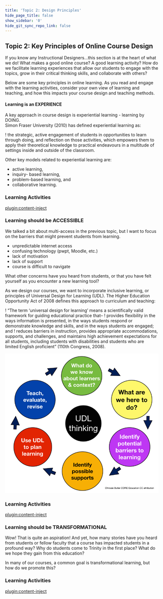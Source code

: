 ```yaml
---
title: 'Topic 2: Design Principles'
hide_page_title: false
show_sidebar: '0'
hide_git_sync_repo_link: false
---
```

## Topic 2: Key Principles of Online Course Design

If you know any Instructional Designers...this section is at the heart of what we do!  What makes a good online course?  A good learning activity?  How do we facilitate learning experiences that allow our students to engage with the topics, grow in their critical thinking skills, and collaborate with others?

Below are some key principles in online learning.  As you read and engage with the learning activities, consider your own view of learning and teaching, and how this impacts your course design and teaching methods.

#### Learning is an EXPERIENCE
A key approach in course design is experiential learning - learning by DOING.  
Simon Fraser University (2010) has defined experiential learning as:

! the strategic, active engagement of students in opportunities to learn through doing, and reflection on those activities, which empowers them to apply their theoretical knowledge to practical endeavours in a multitude of settings inside and outside of the classroom.

Other key models related to experiential learning are:
- active learning,
- inquiry- based learning,
- problem-based learning, and
- collaborative learning.

### Learning Activities
[plugin:content-inject](../_1-5)

### Learning should be ACCESSIBLE
We talked a bit about multi-access in the previous topic, but I want to focus on the barriers that might prevent students from learning.
- unpredictable internet access
- confusing technology (pwpt, Moodle, etc.)
- lack of motivation
- lack of support
- course is difficult to navigate

What other concerns have you heard from students, or that you have felt yourself as you encounter a new learning tool?

As we design our courses, we want to incorporate inclusive learning, or principles of Universal Design for Learning (UDL). The Higher Education Opportunity Act of 2008 defines this approach to curriculum and teaching:

! “The term ‘universal design for learning’ means a scientifically valid framework for guiding educational practice that–
! provides flexibility in the ways information is presented, in the ways students respond or demonstrate knowledge and skills, and in the ways students are engaged; and
! reduces barriers in instruction, provides appropriate accommodations, supports, and challenges, and maintains high achievement expectations for all students, including students with disabilities and students who are limited English proficient” (110th Congress, 2008).

![](udl-thinking-getting-started-001.jpg)

### Learning Activities
[plugin:content-inject](../_1-6)


### Learning should be TRANSFORMATIONAL
Wow! That is quite an aspiration!  And yet, how many stories have you heard from students or fellow faculty that a course has impacted students in a profound way?  Why do students come to Trinity in the first place?  What do we hope they gain from this education?  

In many of our courses, a common goal is transformational learning, but how do we promote this?

### Learning Activities
[plugin:content-inject](../_1-7)
